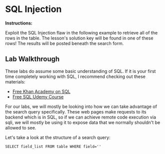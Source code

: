# SQL Injection

**Instructions:**

Exploit the SQL Injection flaw in the following example to retrieve all of the rows in the table. The lesson's solution key will be found in one of these rows! The results will be posted beneath the search form.

## Lab Walkthrough

These labs do assume some basic understanding of SQL. If it is your first time completely working with SQL, I recommend checking out these materials:
* [Free Khan Academy on SQL]
* [Free SQL Udemy Course]

For our labs, we will mostly be looking into how we can take advantage of the search query specifically. These web pages make requests to its backend which is in SQL, so if we can achieve remote code execution via sqli, we will mostly be using it to expose data that we normally shouldn't be allowed to see.

Let's take a look at the structure of a search query:
```MySQL
SELECT field_list FROM table WHERE field=''
```

[Free Khan Academy on SQL]: https://www.khanacademy.org/computing/computer-programming/sql
[Free SQL Udemy Course]: https://www.udemy.com/course/introduction-to-databases-and-sql-querying/
